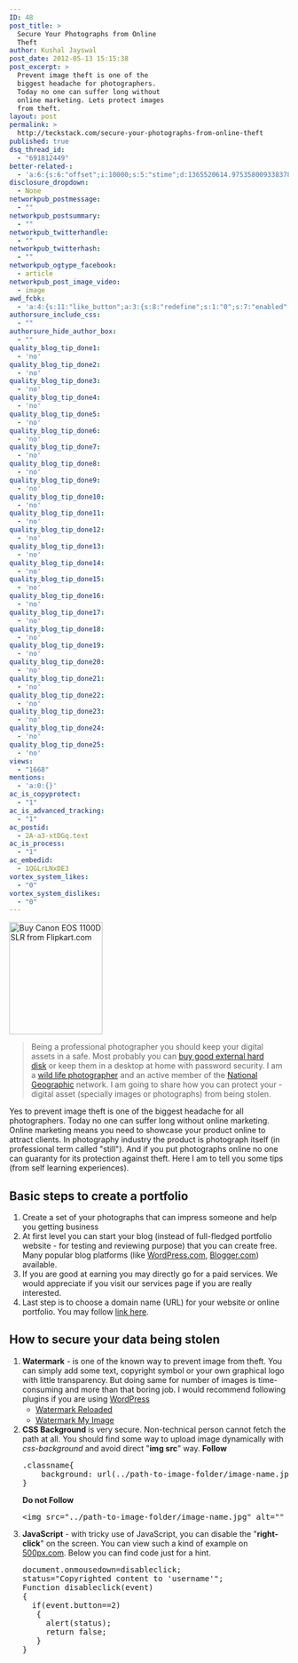 ```yaml
---
ID: 48
post_title: >
  Secure Your Photographs from Online
  Theft
author: Kushal Jayswal
post_date: 2012-05-13 15:15:38
post_excerpt: >
  Prevent image theft is one of the
  biggest headache for photographers.
  Today no one can suffer long without
  online marketing. Lets protect images
  from theft.
layout: post
permalink: >
  http://teckstack.com/secure-your-photographs-from-online-theft
published: true
dsq_thread_id:
  - "691812449"
better-related-:
  - 'a:6:{s:6:"offset";i:10000;s:5:"stime";d:1365520614.97535800933837890625;s:7:"queries";i:15;i:48;a:41:{i:1590;d:4.452291011810302734375;i:1519;d:21.7312450408935546875;i:1352;d:5.5464534759521484375;i:1323;d:11.55824756622314453125;i:206;d:2.1635859012603759765625;i:1197;d:18.77273464202880859375;i:1104;d:7.573479175567626953125;i:970;d:10.77418613433837890625;i:937;d:12.7743549346923828125;i:912;d:18.59174633026123046875;i:893;d:3.26362514495849609375;i:874;d:0.7937433719635009765625;i:846;d:4.0884799957275390625;i:792;d:3.9568042755126953125;i:774;d:9.62215423583984375;i:731;d:4.66623592376708984375;i:638;d:19.008575439453125;i:641;d:2.199803829193115234375;i:439;d:17.93206512011014552854248904623091220855712890625;i:401;d:3.9833734035491943359375;i:340;d:3.5810248851776123046875;i:200;d:9.079090118408203125;i:263;d:2.238318920135498046875;i:256;d:6.802391529083251953125;i:240;d:6.810837268829345703125;i:220;d:6.94816112518310546875;i:193;d:3.1050865650177001953125;i:181;d:20.2942485809326171875;i:165;d:4.59222888946533203125;i:154;d:7.007367610931396484375;i:146;d:4.0865993499755859375;i:141;d:3.9518339633941650390625;i:134;d:15.156986236572265625;i:126;d:6.607942104339599609375;i:111;d:9.9908084869384765625;i:99;d:6.91397762298583984375;i:88;d:1.4883906841278076171875;i:82;d:10.2288875579833984375;i:78;d:4.017786502838134765625;i:42;d:0;i:24;d:3.5526180267333984375;}s:5:"etime";d:1365520614.9890630245208740234375;s:5:"ctime";i:1365520614;}'
disclosure_dropdown:
  - None
networkpub_postmessage:
  - ""
networkpub_postsummary:
  - ""
networkpub_twitterhandle:
  - ""
networkpub_twitterhash:
  - ""
networkpub_ogtype_facebook:
  - article
networkpub_post_image_video:
  - image
awd_fcbk:
  - 'a:4:{s:11:"like_button";a:3:{s:8:"redefine";s:1:"0";s:7:"enabled";s:1:"1";s:5:"place";s:3:"top";}s:9:"opengraph";a:1:{s:11:"object_link";s:0:"";}s:7:"awd_ogp";a:16:{s:2:"id";s:0:"";s:12:"object_title";s:0:"";s:6:"locale";s:5:"en_US";s:10:"determiner";s:4:"auto";s:5:"title";s:7:"%TITLE%";s:4:"type";s:7:"article";s:11:"custom_type";s:10:"teckstack:";s:11:"description";s:13:"%DESCRIPTION%";s:9:"site_name";s:12:"%BLOG_TITLE%";s:3:"url";s:5:"%URL%";s:27:"auto_load_images_attachment";s:1:"0";s:6:"images";a:1:{i:0;s:0:"";}s:27:"auto_load_videos_attachment";s:1:"0";s:6:"videos";a:1:{i:0;s:0:"";}s:27:"auto_load_audios_attachment";s:1:"0";s:6:"audios";a:1:{i:0;s:0:"";}}s:30:"_nonce_options_save_ogp_object";s:10:"89f594fc89";}'
authorsure_include_css:
  - ""
authorsure_hide_author_box:
  - ""
quality_blog_tip_done1:
  - 'no'
quality_blog_tip_done2:
  - 'no'
quality_blog_tip_done3:
  - 'no'
quality_blog_tip_done4:
  - 'no'
quality_blog_tip_done5:
  - 'no'
quality_blog_tip_done6:
  - 'no'
quality_blog_tip_done7:
  - 'no'
quality_blog_tip_done8:
  - 'no'
quality_blog_tip_done9:
  - 'no'
quality_blog_tip_done10:
  - 'no'
quality_blog_tip_done11:
  - 'no'
quality_blog_tip_done12:
  - 'no'
quality_blog_tip_done13:
  - 'no'
quality_blog_tip_done14:
  - 'no'
quality_blog_tip_done15:
  - 'no'
quality_blog_tip_done16:
  - 'no'
quality_blog_tip_done17:
  - 'no'
quality_blog_tip_done18:
  - 'no'
quality_blog_tip_done19:
  - 'no'
quality_blog_tip_done20:
  - 'no'
quality_blog_tip_done21:
  - 'no'
quality_blog_tip_done22:
  - 'no'
quality_blog_tip_done23:
  - 'no'
quality_blog_tip_done24:
  - 'no'
quality_blog_tip_done25:
  - 'no'
views:
  - "1668"
mentions:
  - 'a:0:{}'
ac_is_copyprotect:
  - "1"
ac_is_advanced_tracking:
  - "1"
ac_postid:
  - 2A-a3-xtDGq.text
ac_is_process:
  - "1"
ac_embedid:
  - 1QGLrLNxDE3
vortex_system_likes:
  - "0"
vortex_system_dislikes:
  - "0"
---
```

<img class="alignright" src="http://img6a.flixcart.com/image/camera/9/y/r/canon-eos-1100d-slr-400x400-imadfcdmmqhzczdz.jpeg" alt="Buy Canon EOS 1100D SLR from Flipkart.com" width="168" height="202" />
<blockquote>Being a professional photographer you should keep your digital assets in a safe. Most probably you can <a title="WD Elements 2.5 inch 1 TB External Hard Drive" href="http://www.flipkart.com/wd-elements-2-5-inch-1-tb-external-hard-drive/p/itmdmhdqfhr4ndhq?pid=ACCDMHDQJHVRPYAN&amp;ref=443243f7-969f-4f85-b14f-ee65f91fe535" target="_blank">buy good external hard disk</a> or keep them in a desktop at home with password security. I am a <a title="Pending" href="#shutterStock" target="_blank">wild life photographer</a> and an active member of the <a title="National Geographic" href="http://www.nationalgeographic.com/" target="_blank">National Geographic</a> network. I am going to share how you can protect your - digital asset (specially images or photographs) from being stolen.</blockquote>
Yes to prevent image theft is one of the biggest headache for all photographers. Today no one can suffer long without online marketing. Online marketing means you need to showcase your product online to attract clients. In photography industry the product is photograph itself (in professional term called "still"). And if you put photographs online no one can guaranty for its protection against theft. Here I am to tell you some tips (from self learning experiences).
<h2>Basic steps to create a portfolio</h2>
<ol>
	<li>Create a set of your photographs that can impress someone and help you getting business</li>
	<li>At first level you can start your blog (instead of full-fledged portfolio website - for testing and reviewing purpose) that you can create free. Many popular blog platforms (like <a title="WordPress Blogging Pplatform" href="http://wordpress.com" target="_blank">WordPress.com</a>, <a title="Blogger" href="http://www.blogger.com/" target="_blank">Blogger.com</a>) available.</li>
	<li>If you are good at earning you may directly go for a paid services. We would appreciate if you visit our services page if you are really interested.</li>
	<li>Last step is to choose a domain name (URL) for your website or online portfolio. You may follow <a title="Whois.com - Choose Your Domain Name" href="http://whois.com" target="_blank">link here</a>.</li>
</ol>
<h2>How to secure your data being stolen</h2>
<ol>
	<li><strong>Watermark</strong> - is one of the known way to prevent image from theft. You can simply add some text, copyright symbol or your own graphical logo with little transparency. But doing same for number of images is time-consuming and more than that boring job. I would recommend following plugins if you are using <a title="WordPress - Self Hosted" href="http://wordpress.org" target="_blank">WordPress</a>
<ul>
	<li><a style="line-height: 1.5em;" title="Watermark Reloaded, WordPress Plugin" href="http://wordpress.org/extend/plugins/watermark-reloaded/" target="_blank">Watermark Reloaded</a></li>
	<li><a title="Watermark My Image, WordPress Plugin" href="http://wordpress.org/extend/plugins/watermark-my-image/" target="_blank">Watermark My Image</a></li>
</ul>
</li>
	<li><strong>CSS Background</strong> is very secure. Non-technical person cannot fetch the path at all. You should find some way to upload image dynamically with <em>css-background </em>and avoid direct "<strong>img src</strong>" way.
<strong>Follow</strong>
<pre>.classname{
    background: url(../path-to-image-folder/image-name.jpg);
}
</pre>
<strong>Do not Follow</strong>
<pre class="lang:default decode:true">&lt;img src="../path-to-image-folder/image-name.jpg" alt="" data-mce-src="../path-to-image-folder/image-name.jpg"&gt;
</pre>
</li>
	<li><strong>JavaScript</strong> - with tricky use of JavaScript, you can disable the "<strong>right-click</strong>" on the screen. You can view such a kind of example on <a title="500PX.com" href="http://500px.com" target="_blank">500px.com</a>. Below you can find code just for a hint.
<pre class="crayon-selected">document.onmousedown=disableclick;
status="Copyrighted content to 'username'";
Function disableclick(event)
{
  if(event.button==2)
   {
     alert(status);
     return false;    
   }
}</pre>
</li>
</ol>